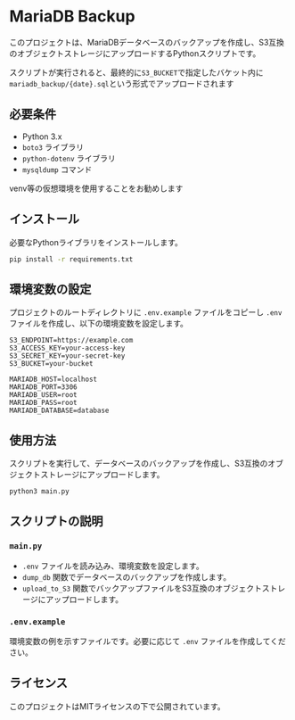# MariaDB Backup

このプロジェクトは、MariaDBデータベースのバックアップを作成し、S3互換のオブジェクトストレージにアップロードするPythonスクリプトです。

スクリプトが実行されると、最終的に`S3_BUCKET`で指定したバケット内に`mariadb_backup/{date}.sql`という形式でアップロードされます

## 必要条件

- Python 3.x
- `boto3` ライブラリ
- `python-dotenv` ライブラリ
- `mysqldump` コマンド

venv等の仮想環境を使用することをお勧めします

## インストール

必要なPythonライブラリをインストールします。

```bash
pip install -r requirements.txt
```

## 環境変数の設定

プロジェクトのルートディレクトリに `.env.example` ファイルをコピーし `.env` ファイルを作成し、以下の環境変数を設定します。

```env
S3_ENDPOINT=https://example.com
S3_ACCESS_KEY=your-access-key
S3_SECRET_KEY=your-secret-key
S3_BUCKET=your-bucket

MARIADB_HOST=localhost
MARIADB_PORT=3306
MARIADB_USER=root
MARIADB_PASS=root
MARIADB_DATABASE=database
```

## 使用方法

スクリプトを実行して、データベースのバックアップを作成し、S3互換のオブジェクトストレージにアップロードします。

```bash
python3 main.py
```

## スクリプトの説明

### `main.py`

- `.env` ファイルを読み込み、環境変数を設定します。
- `dump_db` 関数でデータベースのバックアップを作成します。
- `upload_to_S3` 関数でバックアップファイルをS3互換のオブジェクトストレージにアップロードします。

### `.env.example`

環境変数の例を示すファイルです。必要に応じて `.env` ファイルを作成してください。

## ライセンス

このプロジェクトはMITライセンスの下で公開されています。
